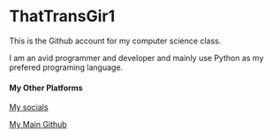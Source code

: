 # ThatTransGir1

This is the Github account for my computer science class.

I am an avid programmer and developer and mainly use Python as my prefered programing language.

#### My Other Platforms

[My socials](https://linktr.ee/thattransgir1)

[My Main Github](https://github.com/thegamershollow)
